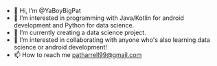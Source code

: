 - 👋 Hi, I’m @YaBoyBigPat
- 👀 I’m interested in programming with Java/Kotlin for android development and Python for data science.
- 🌱 I’m currently creating a data science project.
- 🤔 I’m interested in collaborating with anyone who's also learning data science or android development!
- 📫 How to reach me patharrell99@gmail.com

<!---
YaBoyBigPat/YaBoyBigPat is a ✨ special ✨ repository because its `README.md` (this file) appears on your GitHub profile.
You can click the Preview link to take a look at your changes.
--->
